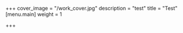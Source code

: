 +++
cover_image = "/work_cover.jpg"
description = "test"
title = "Test"
[menu.main]
weight = 1

+++

